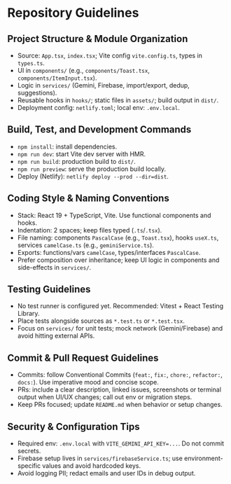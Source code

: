 # Repository Guidelines

## Project Structure & Module Organization
- Source: `App.tsx`, `index.tsx`; Vite config `vite.config.ts`, types in `types.ts`.
- UI in `components/` (e.g., `components/Toast.tsx`, `components/ItemInput.tsx`).
- Logic in `services/` (Gemini, Firebase, import/export, dedup, suggestions).
- Reusable hooks in `hooks/`; static files in `assets/`; build output in `dist/`.
- Deployment config: `netlify.toml`; local env: `.env.local`.

## Build, Test, and Development Commands
- `npm install`: install dependencies.
- `npm run dev`: start Vite dev server with HMR.
- `npm run build`: production build to `dist/`.
- `npm run preview`: serve the production build locally.
- Deploy (Netlify): `netlify deploy --prod --dir=dist`.

## Coding Style & Naming Conventions
- Stack: React 19 + TypeScript, Vite. Use functional components and hooks.
- Indentation: 2 spaces; keep files typed (`.ts`/`.tsx`).
- File naming: components `PascalCase` (e.g., `Toast.tsx`), hooks `useX.ts`, services `camelCase.ts` (e.g., `geminiService.ts`).
- Exports: functions/vars `camelCase`, types/interfaces `PascalCase`.
- Prefer composition over inheritance; keep UI logic in components and side-effects in `services/`.

## Testing Guidelines
- No test runner is configured yet. Recommended: Vitest + React Testing Library.
- Place tests alongside sources as `*.test.ts` or `*.test.tsx`.
- Focus on `services/` for unit tests; mock network (Gemini/Firebase) and avoid hitting external APIs.

## Commit & Pull Request Guidelines
- Commits: follow Conventional Commits (`feat:`, `fix:`, `chore:`, `refactor:`, `docs:`). Use imperative mood and concise scope.
- PRs: include a clear description, linked issues, screenshots or terminal output when UI/UX changes; call out env or migration steps.
- Keep PRs focused; update `README.md` when behavior or setup changes.

## Security & Configuration Tips
- Required env: `.env.local` with `VITE_GEMINI_API_KEY=...`. Do not commit secrets.
- Firebase setup lives in `services/firebaseService.ts`; use environment-specific values and avoid hardcoded keys.
- Avoid logging PII; redact emails and user IDs in debug output.


